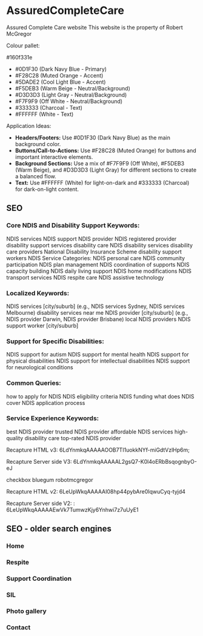 # AssuredCompleteCare
Assured Complete Care website
This website is the property of Robert McGregor


Colour pallet:

#160f331e

- #0D1F30 (Dark Navy Blue - Primary)
- #F28C28 (Muted Orange - Accent)
- #5DADE2 (Cool Light Blue - Accent)
- #F5DEB3 (Warm Beige - Neutral/Background)
- #D3D3D3 (Light Gray - Neutral/Background)
- #F7F9F9 (Off White - Neutral/Background)
- #333333 (Charcoal - Text)
- #FFFFFF (White - Text)


Application Ideas:
- **Headers/Footers:** Use #0D1F30 (Dark Navy Blue) as the main background color.
- **Buttons/Call-to-Actions:** Use #F28C28 (Muted Orange) for buttons and important interactive elements.
- **Background Sections:** Use a mix of #F7F9F9 (Off White), #F5DEB3 (Warm Beige), and #D3D3D3 (Light Gray) for different sections to create a balanced flow.
- **Text:** Use #FFFFFF (White) for light-on-dark and #333333 (Charcoal) for dark-on-light content.

## SEO

### Core NDIS and Disability Support Keywords:
NDIS services
NDIS support
NDIS provider
NDIS registered provider
disability support services
disability care
NDIS disability services
disability care providers
National Disability Insurance Scheme
disability support workers
NDIS Service Categories:
NDIS personal care
NDIS community participation
NDIS plan management
NDIS coordination of supports
NDIS capacity building
NDIS daily living support
NDIS home modifications
NDIS transport services
NDIS respite care
NDIS assistive technology

### Localized Keywords:
NDIS services [city/suburb] (e.g., NDIS services Sydney, NDIS services Melbourne)
disability services near me
NDIS provider [city/suburb] (e.g., NDIS provider Darwin, NDIS provider Brisbane)
local NDIS providers
NDIS support worker [city/suburb]

### Support for Specific Disabilities:
NDIS support for autism
NDIS support for mental health
NDIS support for physical disabilities
NDIS support for intellectual disabilities
NDIS support for neurological conditions

### Common Queries:
how to apply for NDIS
NDIS eligibility criteria
NDIS funding
what does NDIS cover
NDIS application process

### Service Experience Keywords:
best NDIS provider
trusted NDIS provider
affordable NDIS services
high-quality disability care
top-rated NDIS provider

Recapture HTML v3: 6LdYnmkqAAAAAOOB7TI1uokkNYf-miGdtVzlHp6m; 

Recapture Server side V3: 6LdYnmkqAAAAAL2gsQ7-K0l4oERbBsqognbyO-eJ 


checkbox bluegum robotmcgregor

Recapture HTML v2: 6LeUpWkqAAAAAI08hp44pybAre0IqwuCyq-tyjd4

Recapture Server side V2: : 6LeUpWkqAAAAAEwVk7TumwzKjy6Ynhwi7z7uUyE1



## SEO - older search engines

### Home

<!-- SEO Optimized Title Tag -->
<title>Bluegum Ability Services | Trusted NDIS Disability Support Provider in NT & QLD</title>


<!-- Meta Description -->
<meta name="description" content="Bluegum Ability Services, an NDIS-registered provider, offers personalized disability support and care services across Northern Territory and Queensland. We are committed to empowering individuals through quality, compassionate support. Discover our services today.">

<!-- Meta Keywords -->
<meta name="keywords" content="NDIS services, disability support, NDIS provider, disability care, Bluegum Ability Services, NDIS registered provider, National Disability Insurance Scheme, disability care provider, disability support services, Northern Territory, Queensland, Darwin, Tennant Creek, Palmerston, Townsville, accessible support, disability accommodation, NDIS participant support">


### Respite

<!-- SEO Optimized Title Tag -->
<title>Bluegum Ability Services | Trusted NDIS Respite - Short Term Stay</title>

<!-- Meta Description -->
<meta name="description" content="Bluegum Ability Services offers trusted NDIS-registered respite and short-term accommodation for individuals with disabilities in the Northern Territory. Our team provides tailored support and comfortable, accessible stays in Darwin, Tennant Creek, and surrounding areas, ensuring quality care and peace of mind for participants and families alike.">

<!-- Meta Keywords -->
<meta name="keywords" content="NDIS respite, short-term stays, disability respite care, Bluegum Ability Services, NDIS provider NT, NDIS respite provider, disability accommodation, respite care Darwin, respite care Tennant Creek, NT disability support, temporary accommodation for disability, respite and care services, short-term disability accommodation, support services Northern Territory, NT disability support, accessible stays, disability support NT, National Disability Insurance Scheme respite">

### Support Coordination

<!-- SEO Optimized Title Tag -->
<title>Bluegum Ability Services | Trusted NDIS Support Coordination</title>

<!-- Meta Description -->
<meta name="description" content="Bluegum Ability Services provides comprehensive NDIS support coordination across Australia with a focus in the NT, helping participants navigate the NDIS, connect with services, and create tailored support plans. Our team is dedicated to empowering individuals with disabilities to achieve their goals through expert guidance and personalized care.">

<!-- Meta Keywords -->
<meta name="keywords" content="support coordination, NDIS support coordination, disability support Australia, Bluegum Ability Services, NDIS services Australia, disability support coordination, NDIS provider, personalized support plans, disability coordination, NDIS participant support, Bluegum support services, disability care, Australia disability services">


### SIL

<!-- SEO Optimized Title Tag -->
<title>Bluegum Ability Services | Supported Independent Living (SIL) for NDIS Participants</title>

<!-- Meta Description -->
<meta name="description" content="Bluegum Ability Services offers quality Supported Independent Living (SIL) options for NDIS participants, providing a safe, supportive environment to foster independence and enhance daily living skills. Explore our SIL homes across Northern Territory and Queensland.">

<!-- Meta Keywords -->
<meta name="keywords" content="Supported Independent Living, SIL, NDIS SIL provider, disability housing, Bluegum Ability Services, NDIS registered provider, supported accommodation, disability support NT, disability housing Queensland, independent living, NDIS services Northern Territory, disability support Queensland, Darwin, Tennant Creek, Katherine, Alice Springs, Palmerston, QLD, Cairns, Townsville, Mackay, Rockhampton, independent living support, SIL homes">

### Photo gallery

<!-- SEO Optimized Title Tag -->
<title>Bluegum Ability Services | Photo Gallery of Disability Support Services</title>


<!-- Meta Description -->
<meta name="description" content="Explore our photo gallery at Bluegum Ability Services, showcasing our commitment to quality disability support and care for NDIS participants across Northern Territory and Queensland. See our facilities, community involvement, and dedicated support services in action.">

<!-- Meta Keywords -->
<meta name="keywords" content="Bluegum Ability photo gallery, disability support photos, NDIS services gallery, NDIS community access, Bluegum Ability Services, disability care photos, disability support NT, disability services Queensland, NDIS registered provider, disability accommodation gallery, community access photos, supported living photos, NT, Darwin, Alice Springs, Katherine, Tennant Creek, Palmerston, QLD, Townsville, Cairns, Mackay, photo gallery, NDIS support images">


### Contact

<!-- SEO Optimized Title Tag -->
<title>Bluegum Ability Services | Contact Us for Disability Support</title>


<!-- Meta Description -->
<meta name="description" content="Get in touch with Bluegum Ability Services, a trusted NDIS registered provider of disability support services across Northern Territory and Queensland. Our team is here to answer your questions and help you find the right support solutions. Contact us today.">

<!-- Meta Keywords -->
<meta name="keywords" content="contact Bluegum Ability Services, Bluegum contact information, NDIS provider contact, disability support contact NT, contact NDIS support NT, contact disability services Queensland, Bluegum Ability Services phone number, email Bluegum, NDIS registered provider contact">



    